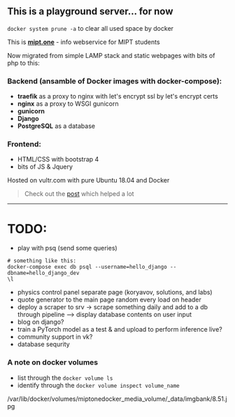 ## This is a playground server... for now
`docker system prune -a` to clear all used space by docker

This is [**mipt.one**](https://mipt.one/) - info webservice for MIPT students

Now migrated from simple LAMP stack and static webpages with bits of php to this:

### Backend (ansamble of Docker images with docker-compose):
 - **traefik** as a proxy to nginx with let's encrypt ssl by let's encrypt certs
 - **nginx** as a proxy to WSGI gunicorn
 - **gunicorn**
 - **Django**
 - **PostgreSQL** as a database
 
### Frontend:
 - HTML/CSS with bootstrap 4
 - bits of JS & Jquery

Hosted on vultr.com with pure Ubuntu 18.04 and Docker

> Check out the [post](https://testdriven.io/dockerizing-django-with-postgres-gunicorn-and-nginx) which helped a lot

---

# TODO:
 - play with psq (send some queries)
 
 ```
 # something like this:
 docker-compose exec db psql --username=hello_django --dbname=hello_django_dev
 \l
 
 ```
 
 - physics control panel separate page (koryavov, solutions, and labs)
 - quote generator to the main page random every load on header
 - deploy a scraper to srv -> scrape something daily and add to a db through pipeline --> display database contents on user input
 - blog on django?
 - train a PyTorch model as a test & and upload to perform inference live?
 - community support in vk?
 - database sequrity


### A note on docker volumes

- list through the `docker volume ls`
- identify through the `docker volume inspect volume_name`

/var/lib/docker/volumes/miptonedocker_media_volume/_data/imgbank/8.51.jpg
